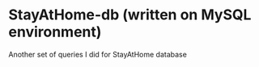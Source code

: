 # StayAtHome-db (written on MySQL environment)
Another set of queries I did for StayAtHome database 

